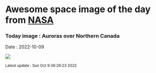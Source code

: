 
  # Awesome space image of the day from [NASA](https://api.nasa.gov/)

  ### Today image : Auroras over Northern Canada
  Date : 2022-10-09

  ![](https://apod.nasa.gov/apod/image/2210/aurora_kwon_960.jpg)

  <small>Latest update : Sun Oct  9 06:26:23 2022</small>
